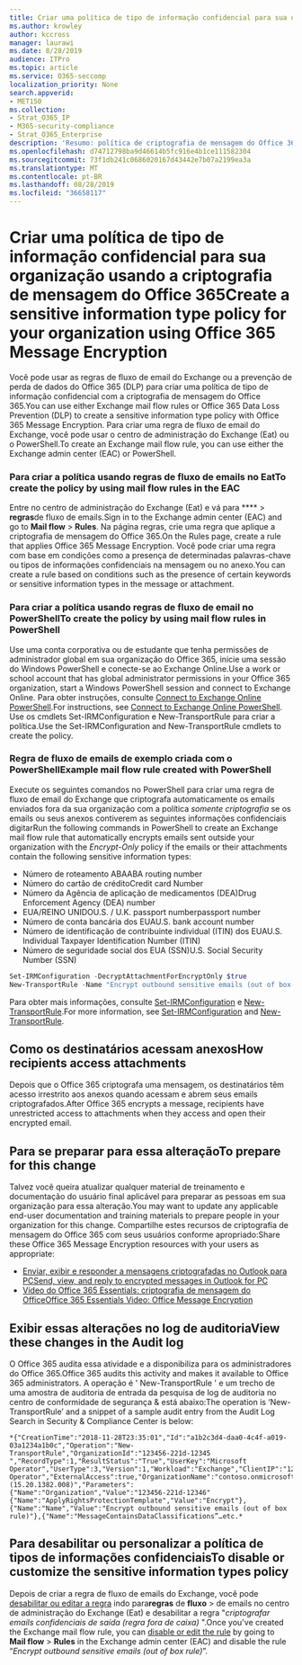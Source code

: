 ```yaml
---
title: Criar uma política de tipo de informação confidencial para sua organização usando a criptografia de mensagem do Office 365
ms.author: krowley
author: kccross
manager: laurawi
ms.date: 8/28/2019
audience: ITPro
ms.topic: article
ms.service: O365-seccomp
localization_priority: None
search.appverid:
- MET150
ms.collection:
- Strat_O365_IP
- M365-security-compliance
- Strat_O365_Enterprise
description: 'Resumo: política de criptografia de mensagem do Office 365 para tipos de informações confidenciais.'
ms.openlocfilehash: d74712798ba9d46614b5fc916e4b1ce111582304
ms.sourcegitcommit: 73f1db241c0686020167d43442e7b07a2199ea3a
ms.translationtype: MT
ms.contentlocale: pt-BR
ms.lasthandoff: 08/28/2019
ms.locfileid: "36658117"
---
```

# <a name="create-a-sensitive-information-type-policy-for-your-organization-using-office-365-message-encryption"></a><span data-ttu-id="ccc0d-103">Criar uma política de tipo de informação confidencial para sua organização usando a criptografia de mensagem do Office 365</span><span class="sxs-lookup"><span data-stu-id="ccc0d-103">Create a sensitive information type policy for your organization using Office 365 Message Encryption</span></span>

<span data-ttu-id="ccc0d-104">Você pode usar as regras de fluxo de email do Exchange ou a prevenção de perda de dados do Office 365 (DLP) para criar uma política de tipo de informação confidencial com a criptografia de mensagem do Office 365.</span><span class="sxs-lookup"><span data-stu-id="ccc0d-104">You can use either Exchange mail flow rules or Office 365 Data Loss Prevention (DLP) to create a sensitive information type policy with Office 365 Message Encryption.</span></span> <span data-ttu-id="ccc0d-105">Para criar uma regra de fluxo de email do Exchange, você pode usar o centro de administração do Exchange (Eat) ou o PowerShell.</span><span class="sxs-lookup"><span data-stu-id="ccc0d-105">To create an Exchange mail flow rule, you can use either the Exchange admin center (EAC) or PowerShell.</span></span>

### <a name="to-create-the-policy-by-using-mail-flow-rules-in-the-eac"></a><span data-ttu-id="ccc0d-106">Para criar a política usando regras de fluxo de emails no Eat</span><span class="sxs-lookup"><span data-stu-id="ccc0d-106">To create the policy by using mail flow rules in the EAC</span></span>

<span data-ttu-id="ccc0d-107">Entre no centro de administração do Exchange (Eat) e vá para \*\*\*\* > **regras**de fluxo de emails.</span><span class="sxs-lookup"><span data-stu-id="ccc0d-107">Sign in to the Exchange admin center (EAC) and go to **Mail flow** > **Rules**.</span></span> <span data-ttu-id="ccc0d-108">Na página regras, crie uma regra que aplique a criptografia de mensagem do Office 365.</span><span class="sxs-lookup"><span data-stu-id="ccc0d-108">On the Rules page, create a rule that applies Office 365 Message Encryption.</span></span> <span data-ttu-id="ccc0d-109">Você pode criar uma regra com base em condições como a presença de determinadas palavras-chave ou tipos de informações confidenciais na mensagem ou no anexo.</span><span class="sxs-lookup"><span data-stu-id="ccc0d-109">You can create a rule based on conditions such as the presence of certain keywords or sensitive information types in the message or attachment.</span></span>

### <a name="to-create-the-policy-by-using-mail-flow-rules-in-powershell"></a><span data-ttu-id="ccc0d-110">Para criar a política usando regras de fluxo de email no PowerShell</span><span class="sxs-lookup"><span data-stu-id="ccc0d-110">To create the policy by using mail flow rules in PowerShell</span></span>

<span data-ttu-id="ccc0d-111">Use uma conta corporativa ou de estudante que tenha permissões de administrador global em sua organização do Office 365, inicie uma sessão do Windows PowerShell e conecte-se ao Exchange Online.</span><span class="sxs-lookup"><span data-stu-id="ccc0d-111">Use a work or school account that has global administrator permissions in your Office 365 organization, start a Windows PowerShell session and connect to Exchange Online.</span></span> <span data-ttu-id="ccc0d-112">Para obter instruções, consulte [Connect to Exchange Online PowerShell](https://aka.ms/exopowershell).</span><span class="sxs-lookup"><span data-stu-id="ccc0d-112">For instructions, see [Connect to Exchange Online PowerShell](https://aka.ms/exopowershell).</span></span> <span data-ttu-id="ccc0d-113">Use os cmdlets Set-IRMConfiguration e New-TransportRule para criar a política.</span><span class="sxs-lookup"><span data-stu-id="ccc0d-113">Use the Set-IRMConfiguration and New-TransportRule cmdlets to create the policy.</span></span>

### <a name="example-mail-flow-rule-created-with-powershell"></a><span data-ttu-id="ccc0d-114">Regra de fluxo de emails de exemplo criada com o PowerShell</span><span class="sxs-lookup"><span data-stu-id="ccc0d-114">Example mail flow rule created with PowerShell</span></span>

<span data-ttu-id="ccc0d-115">Execute os seguintes comandos no PowerShell para criar uma regra de fluxo de email do Exchange que criptografa automaticamente os emails enviados fora da sua organização com a política *somente criptografia* se os emails ou seus anexos contiverem as seguintes informações confidenciais digitar</span><span class="sxs-lookup"><span data-stu-id="ccc0d-115">Run the following commands in PowerShell to create an Exchange mail flow rule that automatically encrypts emails sent outside your organization with the *Encrypt-Only* policy if the emails or their attachments contain the following sensitive information types:</span></span>

- <span data-ttu-id="ccc0d-116">Número de roteamento ABA</span><span class="sxs-lookup"><span data-stu-id="ccc0d-116">ABA routing number</span></span>
- <span data-ttu-id="ccc0d-117">Número do cartão de crédito</span><span class="sxs-lookup"><span data-stu-id="ccc0d-117">Credit card Number</span></span>
- <span data-ttu-id="ccc0d-118">Número da Agência de aplicação de medicamentos (DEA)</span><span class="sxs-lookup"><span data-stu-id="ccc0d-118">Drug Enforcement Agency (DEA) number</span></span>
- <span data-ttu-id="ccc0d-119">EUA/REINO UNIDO</span><span class="sxs-lookup"><span data-stu-id="ccc0d-119">U.S. / U.K.</span></span> <span data-ttu-id="ccc0d-120">passport number</span><span class="sxs-lookup"><span data-stu-id="ccc0d-120">passport number</span></span>
- <span data-ttu-id="ccc0d-121">Número de conta bancária dos EUA</span><span class="sxs-lookup"><span data-stu-id="ccc0d-121">U.S. bank account number</span></span>
- <span data-ttu-id="ccc0d-122">Número de identificação de contribuinte individual (ITIN) dos EUA</span><span class="sxs-lookup"><span data-stu-id="ccc0d-122">U.S. Individual Taxpayer Identification Number (ITIN)</span></span>
- <span data-ttu-id="ccc0d-123">Número de seguridade social dos EUA (SSN)</span><span class="sxs-lookup"><span data-stu-id="ccc0d-123">U.S. Social Security Number (SSN)</span></span>

```powershell
Set-IRMConfiguration -DecryptAttachmentForEncryptOnly $true
New-TransportRule -Name "Encrypt outbound sensitive emails (out of box rule)" -SentToScope  NotInOrganization  -ApplyRightsProtectionTemplate "Encrypt" -MessageContainsDataClassifications @(@{Name="ABA Routing Number"; minCount="1"},@{Name="Credit Card Number"; minCount="1"},@{Name="Drug Enforcement Agency (DEA) Number"; minCount="1"},@{Name="U.S. / U.K. Passport Number"; minCount="1"},@{Name="U.S. Bank Account Number"; minCount="1"},@{Name="U.S. Individual Taxpayer Identification Number (ITIN)"; minCount="1"},@{Name="U.S. Social Security Number (SSN)"; minCount="1"}) -SenderNotificationType "NotifyOnly"
```

<span data-ttu-id="ccc0d-124">Para obter mais informações, consulte [Set-IRMConfiguration](https://docs.microsoft.com/en-us/powershell/module/exchange/encryption-and-certificates/set-irmconfiguration?view=exchange-ps) e [New-TransportRule](https://docs.microsoft.com/en-us/powershell/module/exchange/policy-and-compliance/New-TransportRule?view=exchange-ps).</span><span class="sxs-lookup"><span data-stu-id="ccc0d-124">For more information, see [Set-IRMConfiguration](https://docs.microsoft.com/en-us/powershell/module/exchange/encryption-and-certificates/set-irmconfiguration?view=exchange-ps) and [New-TransportRule](https://docs.microsoft.com/en-us/powershell/module/exchange/policy-and-compliance/New-TransportRule?view=exchange-ps).</span></span>

## <a name="how-recipients-access-attachments"></a><span data-ttu-id="ccc0d-125">Como os destinatários acessam anexos</span><span class="sxs-lookup"><span data-stu-id="ccc0d-125">How recipients access attachments</span></span>

<span data-ttu-id="ccc0d-126">Depois que o Office 365 criptografa uma mensagem, os destinatários têm acesso irrestrito aos anexos quando acessam e abrem seus emails criptografados.</span><span class="sxs-lookup"><span data-stu-id="ccc0d-126">After Office 365 encrypts a message, recipients have unrestricted access to attachments when they access and open their encrypted email.</span></span>

## <a name="to-prepare-for-this-change"></a><span data-ttu-id="ccc0d-127">Para se preparar para essa alteração</span><span class="sxs-lookup"><span data-stu-id="ccc0d-127">To prepare for this change</span></span>

<span data-ttu-id="ccc0d-128">Talvez você queira atualizar qualquer material de treinamento e documentação do usuário final aplicável para preparar as pessoas em sua organização para essa alteração.</span><span class="sxs-lookup"><span data-stu-id="ccc0d-128">You may want to update any applicable end-user documentation and training materials to prepare people in your organization for this change.</span></span> <span data-ttu-id="ccc0d-129">Compartilhe estes recursos de criptografia de mensagem do Office 365 com seus usuários conforme apropriado:</span><span class="sxs-lookup"><span data-stu-id="ccc0d-129">Share these Office 365 Message Encryption resources with your users as appropriate:</span></span>

- [<span data-ttu-id="ccc0d-130">Enviar, exibir e responder a mensagens criptografadas no Outlook para PC</span><span class="sxs-lookup"><span data-stu-id="ccc0d-130">Send, view, and reply to encrypted messages in Outlook for PC</span></span>](https://support.office.com/article/send-view-and-reply-to-encrypted-messages-in-outlook-for-pc-eaa43495-9bbb-4fca-922a-df90dee51980)
- [<span data-ttu-id="ccc0d-131">Vídeo do Office 365 Essentials: criptografia de mensagem do Office</span><span class="sxs-lookup"><span data-stu-id="ccc0d-131">Office 365 Essentials Video: Office Message Encryption</span></span>](https://youtu.be/CQR0cG_iEUc)

## <a name="view-these-changes-in-the-audit-log"></a><span data-ttu-id="ccc0d-132">Exibir essas alterações no log de auditoria</span><span class="sxs-lookup"><span data-stu-id="ccc0d-132">View these changes in the Audit log</span></span>

<span data-ttu-id="ccc0d-133">O Office 365 audita essa atividade e a disponibiliza para os administradores do Office 365.</span><span class="sxs-lookup"><span data-stu-id="ccc0d-133">Office 365 audits this activity and makes it available to Office 365 administrators.</span></span> <span data-ttu-id="ccc0d-134">A operação é ' New-TransportRule ' e um trecho de uma amostra de auditoria de entrada da pesquisa de log de auditoria no centro de conformidade de segurança & está abaixo:</span><span class="sxs-lookup"><span data-stu-id="ccc0d-134">The operation is ‘New-TransportRule’ and a snippet of a sample audit entry from the Audit Log Search in Security & Compliance Center is below:</span></span>

```text
*{"CreationTime":"2018-11-28T23:35:01","Id":"a1b2c3d4-daa0-4c4f-a019-03a1234a1b0c","Operation":"New-TransportRule","OrganizationId":"123456-221d-12345 ","RecordType":1,"ResultStatus":"True","UserKey":"Microsoft Operator","UserType":3,"Version":1,"Workload":"Exchange","ClientIP":"123.456.147.68:17584","ObjectId":"","UserId":"Microsoft Operator","ExternalAccess":true,"OrganizationName":"contoso.onmicrosoft.com","OriginatingServer":"CY4PR13MBXXXX (15.20.1382.008)","Parameters": {"Name":"Organization","Value":"123456-221d-12346"{"Name":"ApplyRightsProtectionTemplate","Value":"Encrypt"},{"Name":"Name","Value":"Encrypt outbound sensitive emails (out of box rule)"},{"Name":"MessageContainsDataClassifications”…etc.*
```

## <a name="to-disable-or-customize-the-sensitive-information-types-policy"></a><span data-ttu-id="ccc0d-135">Para desabilitar ou personalizar a política de tipos de informações confidenciais</span><span class="sxs-lookup"><span data-stu-id="ccc0d-135">To disable or customize the sensitive information types policy</span></span>

<span data-ttu-id="ccc0d-136">Depois de criar a regra de fluxo de emails do Exchange, você pode [desabilitar ou editar a regra](https://docs.microsoft.com/exchange/security-and-compliance/mail-flow-rules/manage-mail-flow-rules#enable-or-disable-a-mail-flow-rule) indo para**regras** de **fluxo** > de emails no centro de administração do Exchange (Eat) e desabilitar a regra "*criptografar emails confidenciais de saída (regra fora de caixa)* ".</span><span class="sxs-lookup"><span data-stu-id="ccc0d-136">Once you've created the Exchange mail flow rule, you can [disable or edit the rule](https://docs.microsoft.com/exchange/security-and-compliance/mail-flow-rules/manage-mail-flow-rules#enable-or-disable-a-mail-flow-rule) by going to **Mail flow** > **Rules** in the Exchange admin center (EAC) and disable the rule “*Encrypt outbound sensitive emails (out of box rule)*”.</span></span>
